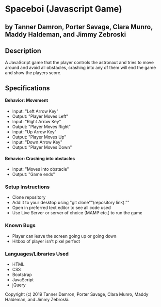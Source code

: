 # Spaceboi (Javascript Game)
## by Tanner Damron, Porter Savage, Clara Munro, Maddy Haldeman, and Jimmy Zebroski

## Description
A JavaScript game that the player controls the astronaut and tries to move around and avoid all obstacles, crashing into any of them will end the game and show the players score.

## Specifications

#### Behavior: Movement
* Input: "Left Arrow Key"
* Output: "Player Moves Left"
* Input: "Right Arrow Key"
* Output: "Player Moves Right"
* Input: "Up Arrow Key"
* Output: "Player Moves Up"
* Input: "Down Arrow Key"
* Output: "Player Moves Down"

#### Behavior: Crashing into obstacles
* Input: "Moves into obstacle"
* Output: "Game ends"

### Setup Instructions
* Clone repository
* Add it to your desktop using "git clone""(repository link).""
* Open in preferred text editor to see all code used
* Use Live Server or server of choice (MAMP etc.) to run the game

### Known Bugs
* Player can leave the screen going up or going down
* Hitbox of player isn't pixel perfect

### Languages/Libraries Used
* HTML
* CSS
* Bootstrap
* JavaScript
* jQuery

Copyright (c) 2019 Tanner Damron, Porter Savage, Clara Munro, Maddy Haldeman, and Jimmy Zebroski.
